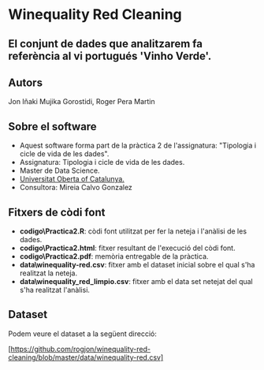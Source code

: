 # Winequality Red Cleaning
## El conjunt de dades que analitzarem fa referència al vi portugués 'Vinho Verde'.

## Autors

Jon Iñaki Mujika Gorostidi, Roger Pera Martin

## Sobre el software

* Aquest software forma part de la pràctica 2 de l'assignatura: "Tipologia i cicle de vida de les dades".
* Assignatura: Tipologia i cicle de vida de les dades.
* Master de Data Science.
* [Universitat Oberta of Catalunya.](http://www.uoc.edu/portal/ca/index.html)
* Consultora: Mireia Calvo Gonzalez

## Fitxers de còdi font
  * **codigo\Practica2.R**: còdi font utilitzat per fer la neteja i l'anàlisi de les dades.
  * **codigo\Practica2.html**: fitxer resultant de l'execució del còdi font.
  * **codigo\Practica2.pdf**: memòria entregable de la pràctica.
  * **data\winequality-red.csv**: fitxer amb el dataset inicial sobre el qual s'ha realitzat la neteja.
  * **data\winequality_red_limpio.csv**: fitxer amb el data set netejat del qual s'ha realitzat l'anàlisi.

## Dataset

Podem veure el dataset a la següent direcció:

[https://github.com/rogjon/winequality-red-cleaning/blob/master/data/winequality-red.csv]
